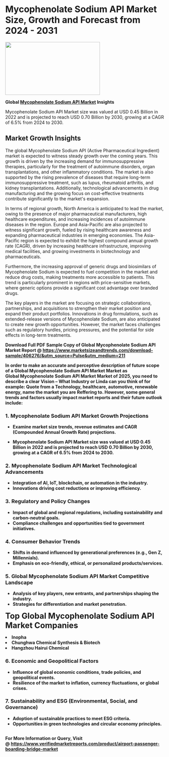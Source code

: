 <H1>Mycophenolate Sodium API Market Size, Growth and Forecast from 2024 - 2031</H1><img class="aligncenter size-medium wp-image-584254" src="https://thirdeyenews.in/wp-content/uploads/2024/09/Global-Market-Research-300x168.jpeg" alt="" width="300" height="168" /><p><strong>Global&nbsp;<a href="https://www.marketsizeandtrends.com/download-sample/406276/&amp;utm_source=Pulse&amp;utm_medium=211">Mycophenolate Sodium API Market</a> Insights</strong></p><p>Mycophenolate Sodium API Market size was valued at USD 0.45 Billion in 2022 and is projected to reach USD 0.70 Billion by 2030, growing at a CAGR of 6.5% from 2024 to 2030.</p><p><h2>Market Growth Insights</h2> <p>The global Mycophenolate Sodium API (Active Pharmaceutical Ingredient) market is expected to witness steady growth over the coming years. This growth is driven by the increasing demand for immunosuppressive therapies, particularly for the treatment of autoimmune disorders, organ transplantations, and other inflammatory conditions. The market is also supported by the rising prevalence of diseases that require long-term immunosuppressive treatment, such as lupus, rheumatoid arthritis, and kidney transplantations. Additionally, technological advancements in drug manufacturing and the growing focus on cost-effective treatments contribute significantly to the market's expansion.</p> <p><strong></strong></p> <p>In terms of regional growth, North America is anticipated to lead the market, owing to the presence of major pharmaceutical manufacturers, high healthcare expenditures, and increasing incidences of autoimmune diseases in the region. Europe and Asia-Pacific are also projected to witness significant growth, fueled by rising healthcare awareness and expanding pharmaceutical industries in emerging economies. The Asia-Pacific region is expected to exhibit the highest compound annual growth rate (CAGR), driven by increasing healthcare infrastructure, improving medical facilities, and growing investments in biotechnology and pharmaceuticals.</p> <p>Furthermore, the increasing approval of generic drugs and biosimilars of Mycophenolate Sodium is expected to fuel competition in the market and reduce drug costs, making treatments more accessible to patients. This trend is particularly prominent in regions with price-sensitive markets, where generic options provide a significant cost advantage over branded drugs.</p> <p>The key players in the market are focusing on strategic collaborations, partnerships, and acquisitions to strengthen their market position and expand their product portfolios. Innovations in drug formulations, such as extended-release versions of Mycophenolate Sodium, are also anticipated to create new growth opportunities. However, the market faces challenges such as regulatory hurdles, pricing pressures, and the potential for side effects in long-term treatments.</p> <p><strong></p><p><span class=""><strong>Download Full PDF Sample Copy of Global Mycophenolate Sodium API Market Report</strong> @ <a href="https://www.marketsizeandtrends.com/download-sample/406276/&amp;utm_source=Pulse&amp;utm_medium=211" target="_blank">https://www.marketsizeandtrends.com/download-sample/406276/&amp;utm_source=Pulse&amp;utm_medium=211</a></span></p><p>In order to make an accurate and perceptive description of future scope of a Global&nbsp;Mycophenolate Sodium API Market Market as Global&nbsp;Mycophenolate Sodium API Market Market of 2025, you need to describe a clear Vision &ndash; What Industry or Linda can you think of for example: Quote from a Technology, healthcare, automotive, renewable energy, name the market you are Reffering to. However, some general trends and factors usually impact market reports and their future outlook include:</p><h3>1.&nbsp;<strong>Mycophenolate Sodium API Market Growth Projections</strong></h3><ul><li>Examine market size trends, revenue estimates and CAGR (Compounded Annual Growth Rate) projections.</li><li><p>Mycophenolate Sodium API Market size was valued at USD 0.45 Billion in 2022 and is projected to reach USD 0.70 Billion by 2030, growing at a CAGR of 6.5% from 2024 to 2030.</p></li></ul><h3>2.&nbsp;<strong>Mycophenolate Sodium API Market Technological Advancements</strong></h3><ul><li>Integration of AI, IoT, blockchain, or automation in the industry.</li><li>Innovations driving cost reductions or improving efficiency.</li></ul><h3>3.&nbsp;<strong>Regulatory and Policy Changes</strong></h3><ul><li>Impact of global and regional regulations, including sustainability and carbon-neutral goals.</li><li>Compliance challenges and opportunities tied to government initiatives.</li></ul><h3>4.&nbsp;<strong>Consumer Behavior Trends</strong></h3><ul><li>Shifts in demand influenced by generational preferences (e.g., Gen Z, Millennials).</li><li>Emphasis on eco-friendly, ethical, or personalized products/services.</li></ul><h3>5.&nbsp;<strong>Global Mycophenolate Sodium API Market Competitive Landscape</strong></h3><ul><li>Analysis of key players, new entrants, and partnerships shaping the industry.</li><li>Strategies for differentiation and market penetration.</li></ul><p data-pm-slice="1 1 []"><span style="color: inherit; font-family: inherit; font-size: 25px;">Top Global Mycophenolate Sodium API Market Companies</span></p><div class="" data-test-id=""><p><li>Inopha</li><li> Chunghwa Chemical Synthesis & Biotech</li><li> Hangzhou Hairui Chemical</li></p></div><h3>6.&nbsp;<strong>Economic and Geopolitical Factors</strong></h3><ul><li>Influence of global economic conditions, trade policies, and geopolitical events.</li><li>Resilience of the market to inflation, currency fluctuations, or global crises.</li></ul><h3>7.&nbsp;<strong>Sustainability and ESG (Environmental, Social, and Governance)</strong></h3><ul><li>Adoption of sustainable practices to meet ESG criteria.</li><li>Opportunities in green technologies and circular economy principles.</li></ul><h2><strong style="font-size: 14px;">For More Information or Query, Visit @&nbsp;</strong><a style="background-color: #ffffff; font-size: 14px;" href="https://www.marketsizeandtrends.com/report/mycophenolate-sodium-api-market/" target="_blank">https://www.verifiedmarketreports.com/product/airport-passenger-boarding-bridge-market</a></h2>
